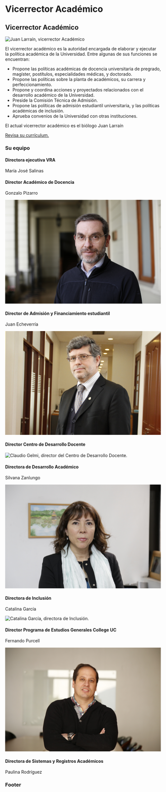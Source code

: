 # Vicerrector Académico

## Vicerrector Académico

![Juan Larra&#xED;n, vicerrector Acad&#xE9;mico](../../../.gitbook/assets/_mg_5371.jpg)

El vicerrector académico es la autoridad encargada de elaborar y ejecutar la política académica de la Universidad. Entre algunas de sus funciones se encuentran:

* Propone las políticas académicas de docencia universitaria de pregrado, magíster, postítulos, especialidades médicas, y doctorado.
* Propone las políticas sobre la planta de académicos, su carrera y perfeccionamiento.
* Propone y coordina acciones y proyectados relacionados con el desarrollo académico de la Universidad.
* Preside la Comisión Técnica de Admisión.
* Propone las políticas de admisión estudiantil universitaria, y las políticas académicas de inclusión.
* Aprueba convenios de la Universidad con otras instituciones.

El actual vicerrector académico es el biólogo Juan Larraín

[Revisa su currículum.](http://biologia.uc.cl/es/cuerpo-academico/profesor/41)

### Su equipo

#### Directora ejecutiva VRA

María José Salinas



#### Director Académico de Docencia

Gonzalo Pizarro

![Gonzalo Pizarro, director Acad&#xE9;mico de Docencia.](../../../.gitbook/assets/_mg_5482.JPG)

#### Director de Admisión y Financiamiento estudiantil

Juan Echeverría

![Juan Echeverr&#xED;a, director de Admisi&#xF3;n y financiamiento estudiantil.](../../../.gitbook/assets/_mg_1477.JPG)

#### Director Centro de Desarrollo Docente

![Claudio Gelmi, director del Centro de Desarrollo Docente.](../../../.gitbook/assets/img_1253.JPG)

#### Directora de Desarrollo Académico

Silvana Zanlungo

![Silvana Zanlungo, directora de Desarrollo Acad&#xE9;mico.](../../../.gitbook/assets/_mg_0775.JPG)

#### Directora de Inclusión

Catalina García

![Catalina Garc&#xED;a, directora de Inclusi&#xF3;n.](../../../.gitbook/assets/img_0042.JPG)

#### Director Programa de Estudios Generales College UC

Fernando Purcell

![Fernando Purcell, director de College UC.](../../../.gitbook/assets/_mg_4463.JPG)

#### Directora de Sistemas y Registros Académicos

Paulina Rodríguez



### Footer

